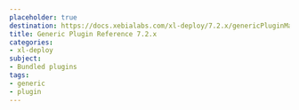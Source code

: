 ```yaml
---
placeholder: true
destination: https://docs.xebialabs.com/xl-deploy/7.2.x/genericPluginManual.html
title: Generic Plugin Reference 7.2.x
categories:
- xl-deploy
subject:
- Bundled plugins
tags:
- generic
- plugin
---
```

